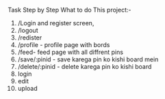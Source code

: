 Task Step by Step What to do This project:-

1. /Login and register screen,
2. /logout
3. /redister
4. /profile - profile page with bords
5. /feed- feed page with all diffrent pins
6. /save/:pinid - save karega pin ko kishi board mein
7. /delete/:pinid - delete karega pin ko kishi board 
8. login 
9. edit
10. upload

